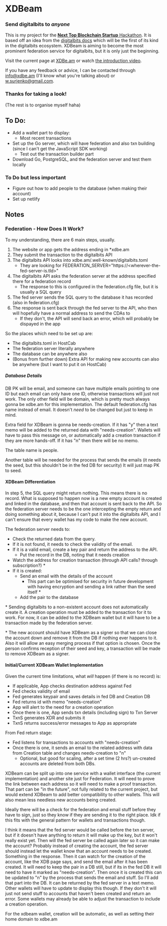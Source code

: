# XDBeam

### Send digitalbits to *anyone*

This is my project for the [**Next Top Blockchain Startup** Hackathon][1].
It is based off an idea from the [digitalbits docs][2] which will be the first of its kind in the digitalbits ecosystem.
XDBeam is aiming to become the most prominent federation service for digitalbits, but it is only just the beginning.

Visit the current page at [XDBe.am][3] or watch [the introduction video][4].

If you have any feedback or advice, I can be contacted through info@xdbe.am (I'll know what you're talking about) or w.surjenko@gmail.com.

[1]: https://topblockchainstartup.com/
[2]: https://developer.digitalbits.io/guides/things-to-build.html#digitalbits-to-any-email-address
[3]: https://XDBe.am
[4]: /# "It's not here yet hehe"

### Thanks for taking a look!

(The rest is to organise myself haha)

## To Do:

- Add a wallet part to display:
  - Most recent transactions
- Set up the Go server, which will have federation and also txn building (since I can't get the JavaScript SDK working)
  - Test out the transaction builder part
- Download Go, PostgreSQL, and the federation server and test them locally


### To Do but less important

- Figure out how to add people to the database (when making their account)
- Set up netlify

## Notes

### Federation - How Does It Work?

To my understanding, there are 6 main steps, usually.

1. The website or app gets the address ending in *xdbe.am
2. They submit the transaction to the digitalbits API
3. The digitalbits API looks into xdbe.am/.well-known/digitalbits.toml
   - They are looking for FEDERATION_SERVER="https://<wherever-the-fed-server-is.tld>"
4. The digitalbits API asks the federation server at the address specified there for a federation record
    - The response to this is configured in the federation.cfg file, but it is usually a SQL query
5. The fed server sends the SQL query to the database it has recorded (also in federation.cfg)
6. The response is sent back through the fed server to the API, who then will hopefully have a normal address to send the CDAs to
   - If they don't, the API will send back an error, which will probably be dispayed in the app

So the places which need to be set up are:
- The digitalbits.toml in HostCab
- The federation server literally anywhere
- The database can be anywhere also
- (Bonus from further down) Extra API for making new accounts can also be anywhere (but I want to put it on HostCab)

##### Database Details

DB PK will be email, and someone can have multiple emails pointing to one ID but each email can only have one ID, otherwise transactions will just not work.
The only other field will be domain, which is pretty much always gonna be xdbe.am for this implementation.
The default federation.cfg has name instead of email. It doesn't *need* to be changed but just to keep in mind.

Extra field for XDBeam is gonna be needs-creation.
If it has "y" then a text memo will be added to the returned data with "needs-creation".
  Wallets will have to pass this message on, or automatically add a creation transaction if they are more hands-off.
If it has "n" then there will be no memo.

The table name is people.

Another table will be needed for the process that sends the emails (it needs the seed, but this shouldn't be in the fed DB for security)
It will just map PK to seed.

#### XDBeam Differentiation

In step 5, the SQL query might return nothing. This means there is no record.
What is supposed to happen now is a new empty account is created and linked in the database, and then that account is sent back to the API.
So the federation server needs to be the one intercepting the empty return and doing something about it, 
because I can't put it into the digitalbits API, and I can't ensure that every wallet has my code to make the new account.

The federation server needs to: 
- Check the returned data from the query.
- If it is not found, it needs to check the validity of the email.
- If it is a valid email, create a key pair and return the address to the API.
  - Put the record in the DB, noting that it needs creation
- Watch the address for creation transaction (through API calls? through subscription?) \*
- If it is created:
  - Send an email with the details of the account
    - This part can be optimised for security in future development with having encryption and sending a link rather than the seed itself \*
  - Add the pair to the database
  
\* Sending digitalbits to a non-existent account does not automatically create it.
A creation operation must be added to the transaction for it to work.
For now, it can be added to the XDBeam wallet but it will have to be a transaction made by the federation server.
  
\* The new account should have XDBeam as a signer so that we can close the account down and remove it from the DB if nothing ever happens to it.
Also it will allow an easy merging process if that option is chosen.
Once the person confirms reception of their seed and key, a transaction will be made to remove XDBeam as a signer.
  
#### Initial/Current XDBeam Wallet Implementation  
  
Given the current time limitations, what *will* happen (if there is no record) is:
- If applicable, App checks destination address against Fed
- Fed checks validity of email
- Fed generates keypair and saves details in fed DB and Creation DB
- Fed returns id with memo "needs-creation"
- App will alert to the need for a creation operation
- Once there is one, App sends txn details (including sign) to Txn Server
- TxnS generates XDR and submits it
- TxnS returns success/error messages to App as appropriate

From Fed return stage:
- Fed listens for transactions to accounts with "needs-creation"
- Once there is one, it sends an email to the related address with data from Creation table and changes needs-creation to "n"
  - Optional, but good for scaling, after a set time (2 hrs?) un-created accounts are deleted from both DBs.
  
XDBeam can be split up into one service with a wallet interface (the current implementation) and another site just for Federation.
It will need to prove the link between each address so it will need to make a proof transaction.
That part can be "in the future", not fully related to the current project, but would extend XDBeam to add better compatibility to other wallets.
This will also mean less needless new accounts being created.

Ideally there will be a check for the federation and email stuff before they have to sign, just so they know if they are sending it to the right place.
Idk if this fits with the general pattern for wallets and transactions though.

I think it means that the fed server would be called before the txn server, but if it doesn't have anything to return it will make up the key, but it won't really exist yet. Then will the fed server be called again later so it can make the account?
Probably instead of creating the account, the fed server should instead let the wallet know that an account needs to be created. Something in the response.
Then it can watch for the creation of the account, like the XDB page says, and send the email after it has been created. 
It will need to keep the pair in a DB still, but if its in the fed DB it will need to have it marked as "needs-creation".
Then once it is created this can be updated to "n" by the process that sends the email and stuff.
So I'll add that part into the DB.
It can be returned by the fed server in a text memo.
Other wallets will have to update to display this though.
If they don't it will just not send stuff to accounts that haven't been created and return an error.
Some wallets may already be able to adjust the transaction to include a creation operation.

For the xdbeam wallet, creation will be automatic, as well as setting their home domain to xdbe.am
